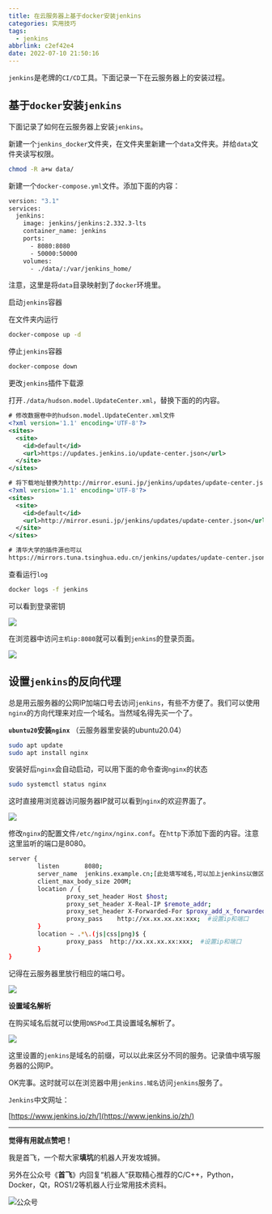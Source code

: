 ```yaml
---
title: 在云服务器上基于docker安装jenkins
categories: 实用技巧
tags:
  - jenkins
abbrlink: c2ef42e4
date: 2022-07-10 21:50:16
---
```



`jenkins`是老牌的`CI/CD`工具。下面记录一下在云服务器上的安装过程。



## 基于`docker`安装`jenkins `

下面记录了如何在云服务器上安装`jenkins`。

新建一个`jenkins_docker`文件夹，在文件夹里新建一个`data`文件夹。并给`data`文件夹读写权限。

```bash
chmod -R a+w data/
```



新建一个`docker-compose.yml`文件。添加下面的内容：

```bash
version: "3.1"
services:
  jenkins:
    image: jenkins/jenkins:2.332.3-lts
    container_name: jenkins
    ports:
      - 8080:8080
      - 50000:50000
    volumes:
      - ./data/:/var/jenkins_home/
```

注意，这里是将`data`目录映射到了`docker`环境里。

<!--more-->

启动`jenkins`容器

在文件夹内运行

```bash
docker-compose up -d
```



停止`jenkins`容器

```bash
docker-compose down
```



更改`jenkins`插件下载源

打开`./data/hudson.model.UpdateCenter.xml`，替换下面的的内容。

```xml
# 修改数据卷中的hudson.model.UpdateCenter.xml文件
<?xml version='1.1' encoding='UTF-8'?>
<sites>
  <site>
    <id>default</id>
    <url>https://updates.jenkins.io/update-center.json</url>
  </site>
</sites>

# 将下载地址替换为http://mirror.esuni.jp/jenkins/updates/update-center.json
<?xml version='1.1' encoding='UTF-8'?>
<sites>
  <site>
    <id>default</id>
    <url>http://mirror.esuni.jp/jenkins/updates/update-center.json</url>
  </site>
</sites>

# 清华大学的插件源也可以
https://mirrors.tuna.tsinghua.edu.cn/jenkins/updates/update-center.json
```



查看运行`log`

```bash
docker logs -f jenkins
```

可以看到登录密钥

![](https://sf-blog-images.oss-cn-hangzhou.aliyuncs.com/image-20220612231331322.png)

在浏览器中访问`主机ip:8080`就可以看到`jenkins`的登录页面。

![](https://sf-blog-images.oss-cn-hangzhou.aliyuncs.com/image-20220612232349652.png)

## 设置`jenkins`的反向代理

总是用云服务器的公网IP加端口号去访问`jenkins`，有些不方便了。我们可以使用`nginx`的方向代理来对应一个域名。当然域名得先买一个了。



**`ubuntu20`安装`nginx`** （云服务器里安装的ubuntu20.04）

```bash
sudo apt update
sudo apt install nginx
```



安装好后`nginx`会自动启动，可以用下面的命令查询`nginx`的状态

```bash
sudo systemctl status nginx
```

这时直接用浏览器访问服务器IP就可以看到`nginx`的欢迎界面了。

![](https://sf-blog-images.oss-cn-hangzhou.aliyuncs.com/image-20220623222612567.png)



修改`nginx`的配置文件`/etc/nginx/nginx.conf`。在`http`下添加下面的内容。注意这里监听的端口是8080。

```bash
server {
        listen       8080;
        server_name  jenkins.example.cn;[此处填写域名,可以加上jenkins以做区别]
        client_max_body_size 200M;
        location / {
                proxy_set_header Host $host;
                proxy_set_header X-Real-IP $remote_addr;
                proxy_set_header X-Forwarded-For $proxy_add_x_forwarded_for;
                proxy_pass    http://xx.xx.xx.xx:xxx;  #设置ip和端口
        }
        location ~ .*\.(js|css|png)$ {
                proxy_pass  http://xx.xx.xx.xx:xxx;  #设置ip和端口
        }
}
```



记得在云服务器里放行相应的端口号。

![](https://sf-blog-images.oss-cn-hangzhou.aliyuncs.com/image-20220625175255355.png)





**设置域名解析**

在购买域名后就可以使用`DNSPod`工具设置域名解析了。

![](https://sf-blog-images.oss-cn-hangzhou.aliyuncs.com/image-20220625175946220.png)

这里设置的`jenkins`是域名的前缀，可以以此来区分不同的服务。记录值中填写服务器的公网IP。



OK完事。这时就可以在浏览器中用`jenkins.域名`访问`jenkins`服务了。



`Jenkins`中文网址：  

[https://www.jenkins.io/zh/](https://www.jenkins.io/zh/)





---

**觉得有用就点赞吧！**

我是首飞，一个帮大家**填坑**的机器人开发攻城狮。

另外在公众号《**首飞**》内回复“机器人”获取精心推荐的C/C++，Python，Docker，Qt，ROS1/2等机器人行业常用技术资料。

![公众号](https://sf-blog-images.oss-cn-hangzhou.aliyuncs.com/shoufei_qr_gongzhonghao.jpg)
